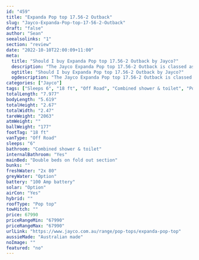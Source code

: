 ```yaml
---
id: "459"
title: "Expanda Pop top 17.56-2 Outback"
slug: "Jayco-Expanda-Pop-top-17-56-2-Outback"
draft: "false"
author: "Sean"
seealsolinks: "1"
section: "review"
date: "2022-10-10T22:00:09+11:00"
meta:
  title: "Should I buy Expanda Pop top 17.56-2 Outback by Jayco?"
  description: "The Jayco Expanda Pop top 17.56-2 Outback is classed as Off Road, and sleeps 6 people. It is Australian made and comes in at 18 ft. It generally has Combined shower & toilet."
  ogtitle: "Should I buy Expanda Pop top 17.56-2 Outback by Jayco?"
  ogdescription: "The Jayco Expanda Pop top 17.56-2 Outback is classed as Off Road, and sleeps 6 people. It is Australian made and comes in at 18 ft. It generally has Combined shower & toilet."
categories: ["Jayco"]
tags: ["Sleeps 6", "18 ft", "Off Road", "Combined shower & toilet", "Pop top", "60 - 70k", "Australian made"]
totalLength: "7.977"
bodyLength: "5.619"
totalHeight: "2.67"
totalWidth: "2.47"
tareWeight: "2063"
atmWeight: ""
ballWeight: "177"
footTag: "18 ft"
vanType: "Off Road"
sleeps: "6"
bathroom: "Combined shower & toilet"
internalBathroom: "Yes"
mainBed: "Double beds on fold out section"
bunks: ""
freshWater: "2x 80"
greyWater: "Option"
battery: "100 Amp battery"
solar: "Option"
airCon: "Yes"
hybrid: ""
roofType: "Pop top"
towHitch: ""
price: 67990
priceRangeMin: "67990"
priceRangeMax: "67990"
urlLink: "https://www.jayco.com.au/range/pop-tops/expanda-pop-top"
aussieMade: "Australian made"
noImage: ""
featured: "no"
---
```

